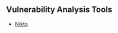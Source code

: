 ## Vulnerability Analysis Tools
- [Nikto](https://github.com/pentesterhubcommunity/Penetration_Testing/blob/main/Tools_Lessons/Vulnerability_Analysis/nikto.md)
